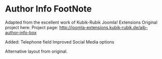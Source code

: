 Author Info FootNote
===================
Adapted from the excellent work of Kubik-Rubik Joomla! Extensions
Original project here:
Project page: http://joomla-extensions.kubik-rubik.de/aib-author-info-box

Added:
Telephone field
Improved Social Media options

Alternative layout from original.
